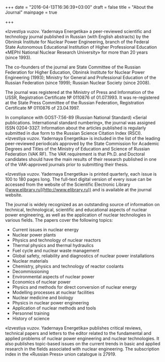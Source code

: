 +++
date = "2016-04-13T16:36:39+03:00"
draft = false
title = "About the Journal"
mainpage = true

+++

«Izvestiya vuzov. Yadernaya Energetika» a peer-reviewed scientific and technology journal published in Russian (with English abstracts) by the Obninsk Institute for Nuclear Power Engineering, branch of the Federal State Autonomous Educational Institution of Higher Professional Education «MEPhI National Nuclear Research University» for more than 20 years (since 1993).

The co-founders of the journal are State Committee of the Russian Federation for Higher Education, Obninsk Institute for Nuclear Power Engineering (1993); Ministry for General and Professional Education of the Russian Federation (since 1999); Russian Nuclear Society (since 2008).

The journal was registered at the Ministry of Press and Information of the USSR, Registration Certificate № 0110876 of 01.07.1993. It was re-registered at the State Press Committee of the Russian Federation, Registration Certificate № 0110876 of 23.04.1997.

In compliance with GOST-7.56-89 (Russian National Standard) «Serial publications. International standard numbering», the journal was assigned ISSN 0204-3327.
Information about the articles published is regularly submitted in due form to the Russian Science Citation Index (RSCI).
«Izvestiya vuzov. Yadernaya Energetika» is included in the list of the leading peer-reviewed periodicals approved by the State Commission for Academic Degrees and Titles of the Ministry of Education and Science of Russian Federation (VAK RF). The VAK requirement is that Ph.D. and Doctoral candidates should have the main results of their research published in one of the VAK-approved journals prior to submitting their thesis.

«Izvestiya vuzov. Yadernaya Energetika» is printed quarterly, each issue is 100 to 180 pages long. The full-text digital version of every issue can be accessed from the website of the Scientific Electronic Library ([www.elibrary.ru](http://www.elibrary.ru)) and is available at the journal website.

The journal is widely recognized as an outstanding source of information on technical, technological, scientific and educational aspects of nuclear power engineering, as well as the application of nuclear technologies in various fields. 
The papers cover the following topics:

* Current issues in nuclear energy
* Nuclear power plants
* Physics and technology of nuclear reactors
* Thermal physics and thermal hydraulics
* Fuel cycle and nuclear waste management
* Global safety, reliability and diagnostics of nuclear power installations
* Nuclear materials
* Chemistry, physics and technology of reactor coolants
* Decommissioning
* Environmental aspects of nuclear power
* Economics of nuclear power
* Physics and methods for direct conversion of nuclear energy
* Modelling processes at nuclear facilities
* Nuclear medicine and biology
* Physics in nuclear power engineering
* Application of nuclear methods and tools
* Personnel training
* History of science

«Izvestiya vuzov. Yadernaya Energetika» publishes critical reviews, technical papers and letters to the editor related to the fundamental and applied problems of nuclear power engineering and nuclear technologies. 
It also publishes topic-based issues on the current trends in basic and applied research in the fields associated with nuclear engineering.
The subscription index in the «Russian Press» union catalogue is 27919.
